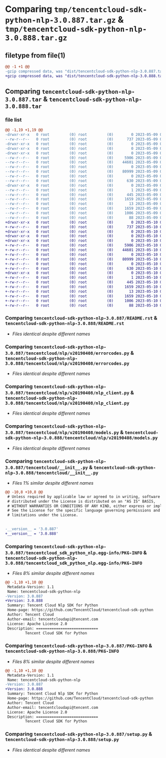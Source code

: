 # Comparing `tmp/tencentcloud-sdk-python-nlp-3.0.887.tar.gz` & `tmp/tencentcloud-sdk-python-nlp-3.0.888.tar.gz`

## filetype from file(1)

```diff
@@ -1 +1 @@
-gzip compressed data, was "dist/tencentcloud-sdk-python-nlp-3.0.887.tar", last modified: Tue May  9 03:09:05 2023, max compression
+gzip compressed data, was "dist/tencentcloud-sdk-python-nlp-3.0.888.tar", last modified: Wed May 10 02:24:03 2023, max compression
```

## Comparing `tencentcloud-sdk-python-nlp-3.0.887.tar` & `tencentcloud-sdk-python-nlp-3.0.888.tar`

### file list

```diff
@@ -1,19 +1,19 @@
-drwxr-xr-x   0 root         (0) root         (0)        0 2023-05-09 03:09:05.000000 tencentcloud-sdk-python-nlp-3.0.887/
--rw-r--r--   0 root         (0) root         (0)      737 2023-05-09 03:09:05.000000 tencentcloud-sdk-python-nlp-3.0.887/README.rst
-drwxr-xr-x   0 root         (0) root         (0)        0 2023-05-09 03:09:05.000000 tencentcloud-sdk-python-nlp-3.0.887/tencentcloud/
-drwxr-xr-x   0 root         (0) root         (0)        0 2023-05-09 03:09:05.000000 tencentcloud-sdk-python-nlp-3.0.887/tencentcloud/nlp/
-drwxr-xr-x   0 root         (0) root         (0)        0 2023-05-09 03:09:05.000000 tencentcloud-sdk-python-nlp-3.0.887/tencentcloud/nlp/v20190408/
--rw-r--r--   0 root         (0) root         (0)     5906 2023-05-09 03:09:05.000000 tencentcloud-sdk-python-nlp-3.0.887/tencentcloud/nlp/v20190408/errorcodes.py
--rw-r--r--   0 root         (0) root         (0)    44601 2023-05-09 03:09:05.000000 tencentcloud-sdk-python-nlp-3.0.887/tencentcloud/nlp/v20190408/nlp_client.py
--rw-r--r--   0 root         (0) root         (0)        0 2023-05-09 03:09:05.000000 tencentcloud-sdk-python-nlp-3.0.887/tencentcloud/nlp/v20190408/__init__.py
--rw-r--r--   0 root         (0) root         (0)    80999 2023-05-09 03:09:05.000000 tencentcloud-sdk-python-nlp-3.0.887/tencentcloud/nlp/v20190408/models.py
--rw-r--r--   0 root         (0) root         (0)        0 2023-05-09 03:09:05.000000 tencentcloud-sdk-python-nlp-3.0.887/tencentcloud/nlp/__init__.py
--rw-r--r--   0 root         (0) root         (0)      630 2023-05-09 03:09:05.000000 tencentcloud-sdk-python-nlp-3.0.887/tencentcloud/__init__.py
-drwxr-xr-x   0 root         (0) root         (0)        0 2023-05-09 03:09:05.000000 tencentcloud-sdk-python-nlp-3.0.887/tencentcloud_sdk_python_nlp.egg-info/
--rw-r--r--   0 root         (0) root         (0)        1 2023-05-09 03:09:05.000000 tencentcloud-sdk-python-nlp-3.0.887/tencentcloud_sdk_python_nlp.egg-info/dependency_links.txt
--rw-r--r--   0 root         (0) root         (0)      445 2023-05-09 03:09:05.000000 tencentcloud-sdk-python-nlp-3.0.887/tencentcloud_sdk_python_nlp.egg-info/SOURCES.txt
--rw-r--r--   0 root         (0) root         (0)     1659 2023-05-09 03:09:05.000000 tencentcloud-sdk-python-nlp-3.0.887/tencentcloud_sdk_python_nlp.egg-info/PKG-INFO
--rw-r--r--   0 root         (0) root         (0)       13 2023-05-09 03:09:05.000000 tencentcloud-sdk-python-nlp-3.0.887/tencentcloud_sdk_python_nlp.egg-info/top_level.txt
--rw-r--r--   0 root         (0) root         (0)     1659 2023-05-09 03:09:05.000000 tencentcloud-sdk-python-nlp-3.0.887/PKG-INFO
--rw-r--r--   0 root         (0) root         (0)     1006 2023-05-09 03:09:05.000000 tencentcloud-sdk-python-nlp-3.0.887/setup.py
--rw-r--r--   0 root         (0) root         (0)       88 2023-05-09 03:09:05.000000 tencentcloud-sdk-python-nlp-3.0.887/setup.cfg
+drwxr-xr-x   0 root         (0) root         (0)        0 2023-05-10 02:24:03.000000 tencentcloud-sdk-python-nlp-3.0.888/
+-rw-r--r--   0 root         (0) root         (0)      737 2023-05-10 02:24:03.000000 tencentcloud-sdk-python-nlp-3.0.888/README.rst
+drwxr-xr-x   0 root         (0) root         (0)        0 2023-05-10 02:24:03.000000 tencentcloud-sdk-python-nlp-3.0.888/tencentcloud/
+drwxr-xr-x   0 root         (0) root         (0)        0 2023-05-10 02:24:03.000000 tencentcloud-sdk-python-nlp-3.0.888/tencentcloud/nlp/
+drwxr-xr-x   0 root         (0) root         (0)        0 2023-05-10 02:24:03.000000 tencentcloud-sdk-python-nlp-3.0.888/tencentcloud/nlp/v20190408/
+-rw-r--r--   0 root         (0) root         (0)     5906 2023-05-10 02:24:03.000000 tencentcloud-sdk-python-nlp-3.0.888/tencentcloud/nlp/v20190408/errorcodes.py
+-rw-r--r--   0 root         (0) root         (0)    44601 2023-05-10 02:24:03.000000 tencentcloud-sdk-python-nlp-3.0.888/tencentcloud/nlp/v20190408/nlp_client.py
+-rw-r--r--   0 root         (0) root         (0)        0 2023-05-10 02:24:03.000000 tencentcloud-sdk-python-nlp-3.0.888/tencentcloud/nlp/v20190408/__init__.py
+-rw-r--r--   0 root         (0) root         (0)    80999 2023-05-10 02:24:03.000000 tencentcloud-sdk-python-nlp-3.0.888/tencentcloud/nlp/v20190408/models.py
+-rw-r--r--   0 root         (0) root         (0)        0 2023-05-10 02:24:03.000000 tencentcloud-sdk-python-nlp-3.0.888/tencentcloud/nlp/__init__.py
+-rw-r--r--   0 root         (0) root         (0)      630 2023-05-10 02:24:03.000000 tencentcloud-sdk-python-nlp-3.0.888/tencentcloud/__init__.py
+drwxr-xr-x   0 root         (0) root         (0)        0 2023-05-10 02:24:03.000000 tencentcloud-sdk-python-nlp-3.0.888/tencentcloud_sdk_python_nlp.egg-info/
+-rw-r--r--   0 root         (0) root         (0)        1 2023-05-10 02:24:03.000000 tencentcloud-sdk-python-nlp-3.0.888/tencentcloud_sdk_python_nlp.egg-info/dependency_links.txt
+-rw-r--r--   0 root         (0) root         (0)      445 2023-05-10 02:24:03.000000 tencentcloud-sdk-python-nlp-3.0.888/tencentcloud_sdk_python_nlp.egg-info/SOURCES.txt
+-rw-r--r--   0 root         (0) root         (0)     1659 2023-05-10 02:24:03.000000 tencentcloud-sdk-python-nlp-3.0.888/tencentcloud_sdk_python_nlp.egg-info/PKG-INFO
+-rw-r--r--   0 root         (0) root         (0)       13 2023-05-10 02:24:03.000000 tencentcloud-sdk-python-nlp-3.0.888/tencentcloud_sdk_python_nlp.egg-info/top_level.txt
+-rw-r--r--   0 root         (0) root         (0)     1659 2023-05-10 02:24:03.000000 tencentcloud-sdk-python-nlp-3.0.888/PKG-INFO
+-rw-r--r--   0 root         (0) root         (0)     1006 2023-05-10 02:24:03.000000 tencentcloud-sdk-python-nlp-3.0.888/setup.py
+-rw-r--r--   0 root         (0) root         (0)       88 2023-05-10 02:24:03.000000 tencentcloud-sdk-python-nlp-3.0.888/setup.cfg
```

### Comparing `tencentcloud-sdk-python-nlp-3.0.887/README.rst` & `tencentcloud-sdk-python-nlp-3.0.888/README.rst`

 * *Files identical despite different names*

### Comparing `tencentcloud-sdk-python-nlp-3.0.887/tencentcloud/nlp/v20190408/errorcodes.py` & `tencentcloud-sdk-python-nlp-3.0.888/tencentcloud/nlp/v20190408/errorcodes.py`

 * *Files identical despite different names*

### Comparing `tencentcloud-sdk-python-nlp-3.0.887/tencentcloud/nlp/v20190408/nlp_client.py` & `tencentcloud-sdk-python-nlp-3.0.888/tencentcloud/nlp/v20190408/nlp_client.py`

 * *Files identical despite different names*

### Comparing `tencentcloud-sdk-python-nlp-3.0.887/tencentcloud/nlp/v20190408/models.py` & `tencentcloud-sdk-python-nlp-3.0.888/tencentcloud/nlp/v20190408/models.py`

 * *Files identical despite different names*

### Comparing `tencentcloud-sdk-python-nlp-3.0.887/tencentcloud/__init__.py` & `tencentcloud-sdk-python-nlp-3.0.888/tencentcloud/__init__.py`

 * *Files 1% similar despite different names*

```diff
@@ -10,8 +10,8 @@
 # Unless required by applicable law or agreed to in writing, software
 # distributed under the License is distributed on an "AS IS" BASIS,
 # WITHOUT WARRANTIES OR CONDITIONS OF ANY KIND, either express or implied.
 # See the License for the specific language governing permissions and
 # limitations under the License.
 
 
-__version__ = '3.0.887'
+__version__ = '3.0.888'
```

### Comparing `tencentcloud-sdk-python-nlp-3.0.887/tencentcloud_sdk_python_nlp.egg-info/PKG-INFO` & `tencentcloud-sdk-python-nlp-3.0.888/tencentcloud_sdk_python_nlp.egg-info/PKG-INFO`

 * *Files 8% similar despite different names*

```diff
@@ -1,10 +1,10 @@
 Metadata-Version: 1.1
 Name: tencentcloud-sdk-python-nlp
-Version: 3.0.887
+Version: 3.0.888
 Summary: Tencent Cloud Nlp SDK for Python
 Home-page: https://github.com/TencentCloud/tencentcloud-sdk-python
 Author: Tencent Cloud
 Author-email: tencentcloudapi@tencent.com
 License: Apache License 2.0
 Description: ============================
         Tencent Cloud SDK for Python
```

### Comparing `tencentcloud-sdk-python-nlp-3.0.887/PKG-INFO` & `tencentcloud-sdk-python-nlp-3.0.888/PKG-INFO`

 * *Files 8% similar despite different names*

```diff
@@ -1,10 +1,10 @@
 Metadata-Version: 1.1
 Name: tencentcloud-sdk-python-nlp
-Version: 3.0.887
+Version: 3.0.888
 Summary: Tencent Cloud Nlp SDK for Python
 Home-page: https://github.com/TencentCloud/tencentcloud-sdk-python
 Author: Tencent Cloud
 Author-email: tencentcloudapi@tencent.com
 License: Apache License 2.0
 Description: ============================
         Tencent Cloud SDK for Python
```

### Comparing `tencentcloud-sdk-python-nlp-3.0.887/setup.py` & `tencentcloud-sdk-python-nlp-3.0.888/setup.py`

 * *Files identical despite different names*


